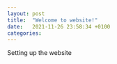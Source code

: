 ```yaml
---
layout: post
title:  "Welcome to website!"
date:   2021-11-26 23:58:34 +0100
categories: 
---
```

Setting up the website